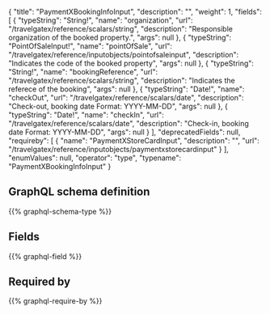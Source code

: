 {
  "title": "PaymentXBookingInfoInput",
  "description": "",
  "weight": 1,
  "fields": [
    {
      "typeString": "String!",
      "name": "organization",
      "url": "/travelgatex/reference/scalars/string",
      "description": "Responsible organization of the booked property.",
      "args": null
    },
    {
      "typeString": "PointOfSaleInput!",
      "name": "pointOfSale",
      "url": "/travelgatex/reference/inputobjects/pointofsaleinput",
      "description": "Indicates the code of the booked property",
      "args": null
    },
    {
      "typeString": "String!",
      "name": "bookingReference",
      "url": "/travelgatex/reference/scalars/string",
      "description": "Indicates the referece of the booking",
      "args": null
    },
    {
      "typeString": "Date!",
      "name": "checkOut",
      "url": "/travelgatex/reference/scalars/date",
      "description": "Check-out, booking date Format: YYYY-MM-DD",
      "args": null
    },
    {
      "typeString": "Date!",
      "name": "checkIn",
      "url": "/travelgatex/reference/scalars/date",
      "description": "Check-in, booking date Format: YYYY-MM-DD",
      "args": null
    }
  ],
  "deprecatedFields": null,
  "requireby": [
    {
      "name": "PaymentXStoreCardInput",
      "description": "",
      "url": "/travelgatex/reference/inputobjects/paymentxstorecardinput"
    }
  ],
  "enumValues": null,
  "operator": "type",
  "typename": "PaymentXBookingInfoInput"
}
## GraphQL schema definition

{{% graphql-schema-type %}}

## Fields

{{% graphql-field %}}

## Required by

{{% graphql-require-by %}}

